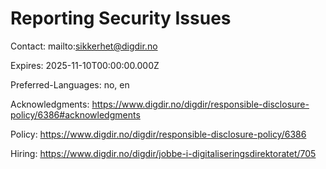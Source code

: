 # Reporting Security Issues

Contact: mailto:sikkerhet@digdir.no

Expires: 2025-11-10T00:00:00.000Z

Preferred-Languages: no, en

Acknowledgments: https://www.digdir.no/digdir/responsible-disclosure-policy/6386#acknowledgments

Policy: https://www.digdir.no/digdir/responsible-disclosure-policy/6386

Hiring: https://www.digdir.no/digdir/jobbe-i-digitaliseringsdirektoratet/705
